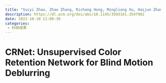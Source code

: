 ```yaml
---
title: "Suiyi Zhao, Zhao Zhang, Richang Hong, Mingliang Xu, Haijun Zhang, Meng Wang, and Shuicheng Yan. 2022. CRNet: Unsupervised Color Retention Network for Blind Motion Deblurring. In Proceedings of the 30th ACM International Conference on Multimedia (MM '22). Association for Computing Machinery, New York, NY, USA, 6193–6201."
description: https://dl.acm.org/doi/abs/10.1145/3503161.3547962
date: 2022-10-10 11:09:39
categories:
 - 科研成果
---
```

# CRNet: Unsupervised Color Retention Network for Blind Motion Deblurring
